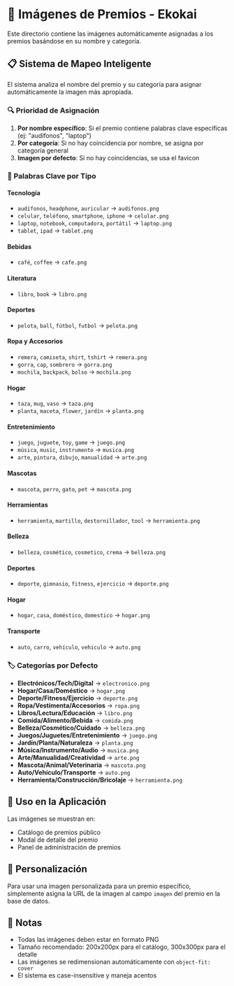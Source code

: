 # 🎁 Imágenes de Premios - Ekokai

Este directorio contiene las imágenes automáticamente asignadas a los premios basándose en su nombre y categoría.

## 📋 Sistema de Mapeo Inteligente

El sistema analiza el nombre del premio y su categoría para asignar automáticamente la imagen más apropiada.

### 🔍 Prioridad de Asignación

1. **Por nombre específico**: Si el premio contiene palabras clave específicas (ej: "audífonos", "laptop")
2. **Por categoría**: Si no hay coincidencia por nombre, se asigna por categoría general
3. **Imagen por defecto**: Si no hay coincidencias, se usa el favicon

### 🎯 Palabras Clave por Tipo

#### Tecnología
- `audífonos`, `headphone`, `auricular` → `audifonos.png`
- `celular`, `teléfono`, `smartphone`, `iphone` → `celular.png`
- `laptop`, `notebook`, `computadora`, `portátil` → `laptop.png`
- `tablet`, `ipad` → `tablet.png`

#### Bebidas
- `café`, `coffee` → `cafe.png`

#### Literatura
- `libro`, `book` → `libro.png`

#### Deportes
- `pelota`, `ball`, `fútbol`, `futbol` → `pelota.png`

#### Ropa y Accesorios
- `remera`, `camiseta`, `shirt`, `tshirt` → `remera.png`
- `gorra`, `cap`, `sombrero` → `gorra.png`
- `mochila`, `backpack`, `bolso` → `mochila.png`

#### Hogar
- `taza`, `mug`, `vaso` → `taza.png`
- `planta`, `maceta`, `flower`, `jardín` → `planta.png`

#### Entretenimiento
- `juego`, `juguete`, `toy`, `game` → `juego.png`
- `música`, `music`, `instrumento` → `musica.png`
- `arte`, `pintura`, `dibujo`, `manualidad` → `arte.png`

#### Mascotas
- `mascota`, `perro`, `gato`, `pet` → `mascota.png`

#### Herramientas
- `herramienta`, `martillo`, `destornillador`, `tool` → `herramienta.png`

#### Belleza
- `belleza`, `cosmético`, `cosmetico`, `crema` → `belleza.png`

#### Deportes
- `deporte`, `gimnasio`, `fitness`, `ejercicio` → `deporte.png`

#### Hogar
- `hogar`, `casa`, `doméstico`, `domestico` → `hogar.png`

#### Transporte
- `auto`, `carro`, `vehículo`, `vehiculo` → `auto.png`

### 🏷️ Categorías por Defecto

- **Electrónicos/Tech/Digital** → `electronico.png`
- **Hogar/Casa/Doméstico** → `hogar.png`
- **Deporte/Fitness/Ejercicio** → `deporte.png`
- **Ropa/Vestimenta/Accesorios** → `ropa.png`
- **Libros/Lectura/Educación** → `libro.png`
- **Comida/Alimento/Bebida** → `comida.png`
- **Belleza/Cosmético/Cuidado** → `belleza.png`
- **Juegos/Juguetes/Entretenimiento** → `juego.png`
- **Jardín/Planta/Naturaleza** → `planta.png`
- **Música/Instrumento/Audio** → `musica.png`
- **Arte/Manualidad/Creatividad** → `arte.png`
- **Mascota/Animal/Veterinaria** → `mascota.png`
- **Auto/Vehículo/Transporte** → `auto.png`
- **Herramienta/Construcción/Bricolaje** → `herramienta.png`

## 📱 Uso en la Aplicación

Las imágenes se muestran en:
- Catálogo de premios público
- Modal de detalle del premio
- Panel de administración de premios

## 🎨 Personalización

Para usar una imagen personalizada para un premio específico, simplemente asigna la URL de la imagen al campo `imagen` del premio en la base de datos.

## 📝 Notas

- Todas las imágenes deben estar en formato PNG
- Tamaño recomendado: 200x200px para el catálogo, 300x300px para el detalle
- Las imágenes se redimensionan automáticamente con `object-fit: cover`
- El sistema es case-insensitive y maneja acentos
